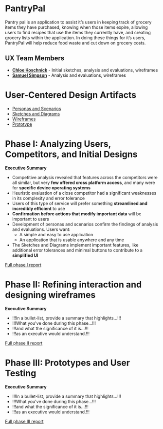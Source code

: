 # PantryPal

Pantry pal is an application to assist it’s users in keeping track of grocery items they have purchased, knowing when those items expire, allowing users to find recipes that use the items they currently have, and creating grocery lists within the application. In doing these things for it’s users, PantryPal will help reduce food waste and cut down on grocery costs.  

## UX Team Members

* **[Chloe Koschnick](https://usabilityengineering.github.io/ux-portfolio-cmkoschnick/)** - Initial sketches, analysis and evaluations, wireframes
* **[Samuel Simpson](https://github.com/UsabilityEngineering/ux-portfolio-sbsimp)** - Analysis and evaluations, wireframes

# User-Centered Design Artifacts
 
* [Personas and Scenarios](personas/)
* [Sketches and Diagrams](sketches/)
* [Wireframes](wireframes/)
* [Prototype](#)

# Phase I: Analyzing Users, Competitors, and Initial Designs

**Executive Summary**

* Competitive analysis revealed that features across the competitors were all similar, but very **few offered cross platform access**, and many were for **specific device operating systems**
* Heuristic evaluation of a close competitor had a significant weaknesses in its complexity and error tolerance
* Users of this type of service will prefer something **streamlined and incredibly efficient** to use
* **Confirmation before actions that modify important data** will be important to users
* Development of personas and scenarios confirm the findings of analysis and evaluations.  Users want:
    * A simple and easy to use application
    * An application that is usable anywhere and any time
* The Sketches and Diagrams implement important features, like additional error tolerances and minimal buttons to contribute to a **simplified UI**


[Full phase I report](phaseI/)

# Phase II: Refining interaction and designing wireframes

**Executive Summary**

* !!!In a bullet-list, provide a summary that highlights...!!!
* !!!What you've done during this phase...!!!
* !!!and what the significance of it is...!!!
* !!!as an executive would understand.!!!

[Full phase II report](phaseII/)

# Phase III: Prototypes and User Testing

**Executive Summary**

* !!!In a bullet-list, provide a summary that highlights...!!!
* !!!What you've done during this phase...!!!
* !!!and what the significance of it is...!!!
* !!!as an executive would understand.!!!

[Full phase III report](phaseIII/)
